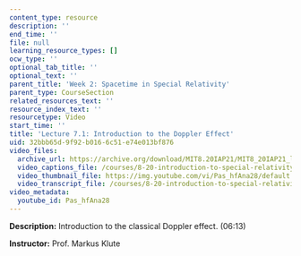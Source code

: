 ```yaml
---
content_type: resource
description: ''
end_time: ''
file: null
learning_resource_types: []
ocw_type: ''
optional_tab_title: ''
optional_text: ''
parent_title: 'Week 2: Spacetime in Special Relativity'
parent_type: CourseSection
related_resources_text: ''
resource_index_text: ''
resourcetype: Video
start_time: ''
title: 'Lecture 7.1: Introduction to the Doppler Effect'
uid: 32bbb65d-9f92-b016-6c51-e74e013bf876
video_files:
  archive_url: https://archive.org/download/MIT8.20IAP21/MIT8_20IAP21_lec07-1_300k.mp4
  video_captions_file: /courses/8-20-introduction-to-special-relativity-january-iap-2021/0ef0d9bc829250b9b9b519db6aa06b50_Pas_hfAna28.vtt
  video_thumbnail_file: https://img.youtube.com/vi/Pas_hfAna28/default.jpg
  video_transcript_file: /courses/8-20-introduction-to-special-relativity-january-iap-2021/a9b31d41912abfd6d269a492cd310fc1_Pas_hfAna28.pdf
video_metadata:
  youtube_id: Pas_hfAna28
---
```


**Description:** Introduction to the classical Doppler effect. (06:13)

**Instructor:** Prof. Markus Klute



